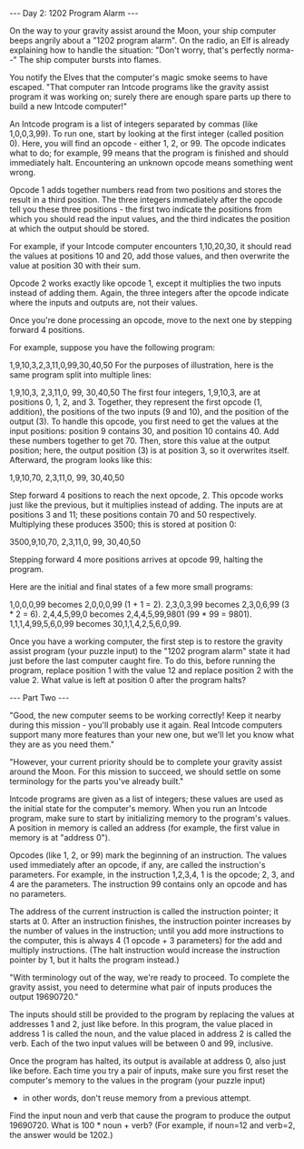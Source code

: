 --- Day 2: 1202 Program Alarm ---

On the way to your gravity assist around the Moon, your ship computer beeps angrily about a "1202 program
alarm". On the radio, an Elf is already explaining how to handle the situation: "Don't worry, that's perfectly
norma--" The ship computer bursts into flames.

You notify the Elves that the computer's magic smoke seems to have escaped. "That computer ran Intcode programs
like the gravity assist program it was working on; surely there are enough spare parts up there to build a new
Intcode computer!"

An Intcode program is a list of integers separated by commas (like 1,0,0,3,99). To run one, start by looking at
the first integer (called position 0). Here, you will find an opcode - either 1, 2, or 99. The opcode indicates
what to do; for example, 99 means that the program is finished and should immediately halt. Encountering an
unknown opcode means something went wrong.

Opcode 1 adds together numbers read from two positions and stores the result in a third position. The three
integers immediately after the opcode tell you these three positions - the first two indicate the positions
from which you should read the input values, and the third indicates the position at which the output should
be stored.

For example, if your Intcode computer encounters 1,10,20,30, it should read the values at positions 10 and 20,
add those values, and then overwrite the value at position 30 with their sum.

Opcode 2 works exactly like opcode 1, except it multiplies the two inputs instead of adding them. Again, the
three integers after the opcode indicate where the inputs and outputs are, not their values.

Once you're done processing an opcode, move to the next one by stepping forward 4 positions.

For example, suppose you have the following program:

1,9,10,3,2,3,11,0,99,30,40,50
For the purposes of illustration, here is the same program split into multiple lines:

1,9,10,3,
2,3,11,0,
99,
30,40,50
The first four integers, 1,9,10,3, are at positions 0, 1, 2, and 3. Together, they represent the first
opcode (1, addition), the positions of the two inputs (9 and 10), and the position of the output (3). To
handle this opcode, you first need to get the values at the input positions: position 9 contains 30, and
position 10 contains 40. Add these numbers together to get 70. Then, store this value at the output position;
here, the output position (3) is at position 3, so it overwrites itself. Afterward, the program looks like this:

1,9,10,70,
2,3,11,0,
99,
30,40,50

Step forward 4 positions to reach the next opcode, 2. This opcode works just like the previous, but it
multiplies instead of adding. The inputs are at positions 3 and 11; these positions contain 70 and 50
respectively. Multiplying these produces 3500; this is stored at position 0:

3500,9,10,70,
2,3,11,0,
99,
30,40,50

Stepping forward 4 more positions arrives at opcode 99, halting the program.

Here are the initial and final states of a few more small programs:

1,0,0,0,99 becomes 2,0,0,0,99 (1 + 1 = 2).
2,3,0,3,99 becomes 2,3,0,6,99 (3 * 2 = 6).
2,4,4,5,99,0 becomes 2,4,4,5,99,9801 (99 * 99 = 9801).
1,1,1,4,99,5,6,0,99 becomes 30,1,1,4,2,5,6,0,99.

Once you have a working computer, the first step is to restore the gravity assist program (your puzzle input)
to the "1202 program alarm" state it had just before the last computer caught fire. To do this, before running
the program, replace position 1 with the value 12 and replace position 2 with the value 2. What value is left
at position 0 after the program halts?

--- Part Two ---

"Good, the new computer seems to be working correctly! Keep it nearby during this mission - you'll probably
use it again. Real Intcode computers support many more features than your new one, but we'll let you know what
they are as you need them."

"However, your current priority should be to complete your gravity assist around the Moon. For this mission to
succeed, we should settle on some terminology for the parts you've already built."

Intcode programs are given as a list of integers; these values are used as the initial state for the computer's
memory. When you run an Intcode program, make sure to start by initializing memory to the program's values. A
position in memory is called an address (for example, the first value in memory is at "address 0").

Opcodes (like 1, 2, or 99) mark the beginning of an instruction. The values used immediately after an opcode,
if any, are called the instruction's parameters. For example, in the instruction 1,2,3,4, 1 is the opcode; 2, 3,
and 4 are the parameters. The instruction 99 contains only an opcode and has no parameters.

The address of the current instruction is called the instruction pointer; it starts at 0. After an instruction
finishes, the instruction pointer increases by the number of values in the instruction; until you add more
instructions to the computer, this is always 4 (1 opcode + 3 parameters) for the add and multiply instructions.
(The halt instruction would increase the instruction pointer by 1, but it halts the program instead.)

"With terminology out of the way, we're ready to proceed. To complete the gravity assist, you need to determine
what pair of inputs produces the output 19690720."

The inputs should still be provided to the program by replacing the values at addresses 1 and 2, just like
before. In this program, the value placed in address 1 is called the noun, and the value placed in address 2
is called the verb. Each of the two input values will be between 0 and 99, inclusive.

Once the program has halted, its output is available at address 0, also just like before. Each time you try a
pair of inputs, make sure you first reset the computer's memory to the values in the program (your puzzle input)
- in other words, don't reuse memory from a previous attempt.

Find the input noun and verb that cause the program to produce the output 19690720. What is 100 * noun + verb?
(For example, if noun=12 and verb=2, the answer would be 1202.)
